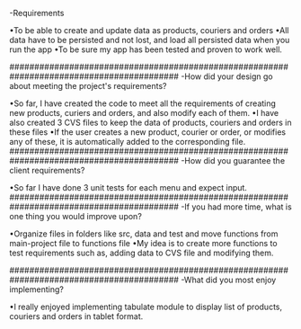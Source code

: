 

-Requirements

•To be able to create and update data as products, couriers and orders
•All data have to be persisted and not lost, and load all persisted data when you run the app
•To be sure my app has been tested and proven to work well.

##########################################################################################
-How did your design go about meeting the project's requirements?

•So far, I have created the code to meet all the requirements of creating new products, curiers and orders, and also modify each of them.
•I have also created 3 CVS files to keep the data of products, couriers and orders in these files
•If the user creates a new product, courier or order, or modifies any of these, it is automatically added to the corresponding file.
##########################################################################################
-How did you guarantee the client requirements?

•So far I have done 3 unit tests for each menu and expect input.
##########################################################################################
-If you had more time, what is one thing you would improve upon?

•Organize files in folders like src, data and test and move functions from main-project file to functions file
•My idea is to create more functions to test requirements such as, adding data to CVS file and modifying them.

##########################################################################################
-What did you most enjoy implementing?

•I really enjoyed implementing tabulate module to display list of products, couriers and orders in tablet format.
